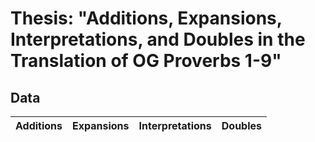 # Thesis: "Additions, Expansions, Interpretations, and Doubles in the Translation of OG Proverbs 1-9"

## Data
| Additions | Expansions | Interpretations | Doubles |
| --------- | ---------- | --------------- | ------- |
